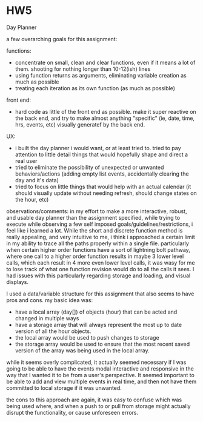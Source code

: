 # HW5
Day Planner

a few overarching goals for this assignment:

functions:
- concentrate on small, clean and clear functions, even if it means a lot of them. shooting for nothing longer than 10-12(ish) lines
- using function returns as arguments, eliminating variable creation as much as possible
- treating each iteration as its own function (as much as possible)

front end:
- hard code as little of the front end as possible. make it super reactive on the back end, and try to make almost anything "specific" (ie, date, time, hrs, events, etc) visually generatef by the back end.

UX:
- i built the day planner i would want, or at least tried to. tried to pay attention to little detail things that would hopefully shape and direct a real user
- tried to eliminate the possibility of unexpected or unwanted behaviors/actions (adding empty list events, accidentally clearing the day and it's data) 
- tried to focus on little things that would help with an actual calendar (it should visually update without needing refresh, should change states on the hour, etc)

observations/comments:
in my effort to make a more interactive, robust, and usable day planner than the assignment specified, while trying to execute while observing a few self imposed goals/guidelines/restrictions, i feel like i learned a lot. While the short and discrete function method is really appealing, and very intuitive to me, i think i approached a certain limit in my ability to trace all the paths properly within a single file. particularly when certain higher order functions have a sort of lightning bolt pathway, where one call to a higher order function results in maybe 3 lower level calls, which each result in 4 more even lower level calls, it was wasy for me to lose track of what one function revision would do to all the calls it sees. I had issues with this particularly regarding storage and loading, and visual displays.

I used a data/variable structure for this assignment that also seems to have pros and cons. my basic idea was:
  - have a local array (day[]) of objects (hour) that can be acted and changed in multiple ways
  - have a storage array that will always represent the most up to date version of all the hour objects.
  - the local array would be used to push changes to storage
  - the storage array would be used to ensure that the most recent saved version of the array was being used in the local array.

while it seems overly complicated, it actually seemed necessary if I was going to be able to have the events modal interactive and responsive in the way that I wanted it to be from a user's perspective. It seemed important to be able to add and view multiple events in real time, and then not have them committed to local storage if it was unwanted.

the cons to this approach are again, it was easy to confuse which was being used where, and when a push to or pull from storage might actually disrupt the functionality, or cause unforeseen errors.